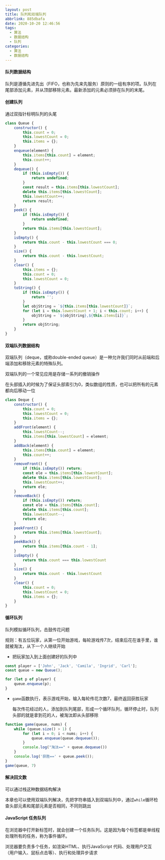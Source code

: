```yaml
---
layout: post
title: 队列和双端队列
abbrlink: 885dbafa
date: 2020-10-20 12:46:56
tags:
  - 算法
  - 数据结构
  - 队列
categories:
  - 算法
  - 数据结构
---
```


#### 队列数据结构

队列是遵循先进先出（FIFO，也称为先来先服务）原则的一组有序的项。队列在尾部添加元素，并从顶部移除元素。最新添加的元素必须排在队列的末尾。

#### 创建队列

通过双指针标明队列的头尾

```javascript
class Queue {
    constructor() {
        this.count = 0;
        this.lowestCount = 0;
        this.items = {};
    }
    enqueue(element) {
        this.items[this.count] = element;
        this.count++;
    }
    dequeue() {
        if (this.isEmpty()) {
            return undefined;
        }
        const result = this.items[this.lowestCount];
        delete this.items[this.lowestCount];
        this.lowestCount++;
        return result; 
    }
    peek() {
        if (this.isEmpty()) {
            return undefined;
        }
        return this.items[this.lowestCount];
    }
    isEmpty() {
        return this.count - this.lowestCount === 0;
    }
    size() {
        return this.count - this.lowestCount;
    }
    clear() {
        this.items = {};
        this.count = 0;
        this.lowestCount = 0;
    }
    toString() {
        if (this.isEmpty()) {
            return '';
        }
        let objString = `${this.items[this.lowestCount]}`;
        for (let i = this.lowestCount + 1; i < this.count; i++) {
            objString = `${objString},${this.items[i]}`;
        }
        return objString;
    }
}
```

#### 双端队列数据结构

双端队列（deque，或称double-ended queue）是一种允许我们同时从前端和后端添加和移除元素的特殊队列。

双端队列的一个常见应用是存储一系列的撤销操作

在头部插入的时候为了保证头部索引为0，类似数组的性质，也可以把所有的元素都向后移动一位

```javascript
class Deque {
    constructor() {
        this.count = 0;
        this.lowestCount = 0;
        this.items = {};
    }
    addFront(element) {
        this.lowestCount--;
        this.items[this.lowestCount] = element;
    }
    addBack(element) {
        this.items[this.count] = element;
        this.count++;
    }
    removeFront() {
        if (this.isEmpty()) return;
        const ele = this.items[this.lowestCount];
        delete this.items[this.lowestCount];
        this.lowestCount++;
        return ele;
    }
    removeBack() {
        if (this.isEmpty()) return;
        const ele = this.items[this.count];
        delete this.items[this.count];
        this.lowestCount--;
        return ele;
    }
    peekFront() {
        return this.items[this.lowestCount];
    }
    peekBack() {
        return this.items[this.count - 1];
    }
    isEmpty() {
        return this.count === this.lowestCount
    }
    size() {
        return this.count - this.lowestCount
    }
    clear() {
        this.count = 0;
        this.lowestCount = 0;
        this.items = {};
    }
}
```

#### 循环队列

队列模拟循环队列，击鼓传花问题

规则：有五位玩家，从第一位开始游戏，每轮游戏传7次，结束后花在谁手里，谁就被淘汰，从下一个人继续开始

+ 把玩家加入到上面创建好的队列中

```javascript
const player = ['John', 'Jack', 'Camila', 'Ingrid', 'Carl'];
const queue = new Queue();

for (let p of player) {
    queue.enqueue(p);
}
```


+ `game`函数执行，表示游戏开始，输入每轮传花次数7，最终返回获胜玩家

  每次传花经过的人，添加到队列尾部，形成一个循环队列，循环停止时，队列头部的就是拿到花的人，被淘汰即从头部移除

```javascript
function game(queue, nums) {
    while (queue.size() > 1) {
        for (let i = 0; i < nums; i++) {
            queue.enqueue(queue.dequeue());
        }
        console.log("淘汰==" + queue.dequeue())
    }
    console.log('获胜==' + queue.peek());
}
game(queue, 7)
```

#### 解决回文数

可以通过栈这种数据结构解决

本章也可以使用双端队列解决，先把字符串插入到双端队列中，通过`while`循环检查头部元素和尾部元素是否相同，不同则跳出

#### JavaScript 任务队列

在浏览器中打开新标签时，就会创建一个任务队列。这是因为每个标签都是单线程处理所有的任务，称为事件循环。

浏览器要负责多个任务，如渲染HTML、执行JavaScript 代码、处理用户交互（用户输入、鼠标点击等）、执行和处理异步请求